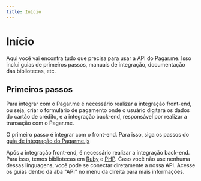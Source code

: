 ```yaml
---
title: Início
---
```


# Início

Aqui você vai encontra tudo que precisa para usar a API do Pagar.me. Isso inclui guias de primeiros passos, manuais de integração, documentação das bibliotecas, etc.

## Primeiros passos

Para integrar com o Pagar.me é necessário realizar a integração front-end, ou seja, criar o formulário de pagamento onde o usuário digitará os dados do cartão de crédito, e a integração back-end, responsável por realizar a transação com o Pagar.me.

O primeiro passo é integrar com o front-end. Para isso, siga os passos do [guia de integração do Pagarme.js](http://pagar.me/docs/apis/javascript/)

Após a integração front-end, é necessário realizar a integração back-end. Para isso, temos bibliotecas em [Ruby](http://pagar.me/docs/apis/ruby/) e [PHP](https://pagar.me/docs/apis/php/). Caso você não use nenhuma dessas linguagens, você pode se conectar diretamente a nossa API. Acesse os guias dentro da aba "API" no menu da direita para mais informações.
